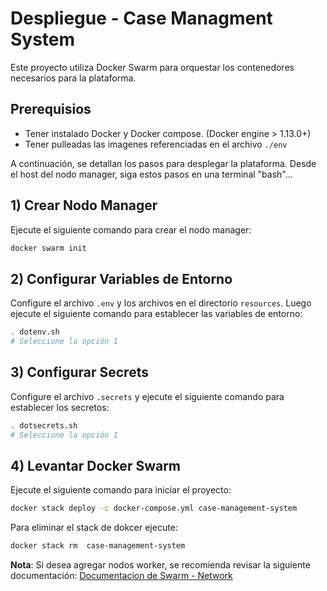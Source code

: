 # Despliegue - Case Managment System
Este proyecto utiliza Docker Swarm para orquestar los contenedores necesarios para la plataforma.


## Prerequisios
- Tener instalado Docker y Docker compose. (Docker engine > 1.13.0+)
- Tener pulleadas las imagenes referenciadas en el archivo `./env`


A continuación, se detallan los pasos para desplegar la plataforma. Desde el host del nodo manager, siga estos pasos en una terminal "bash"...

## 1) Crear Nodo Manager
Ejecute el siguiente comando para crear el nodo manager:
```bash
docker swarm init
```

## 2) Configurar Variables de Entorno
Configure el archivo `.env` y los archivos en el directorio `resources`. Luego ejecute el siguiente comando para establecer las variables de entorno:
```bash
. dotenv.sh
# Seleccione la opción 1
```

## 3) Configurar Secrets
Configure el archivo `.secrets` y ejecute el siguiente comando para establecer los secretos:
```bash
. dotsecrets.sh
# Seleccione la opción 1
```

## 4) Levantar Docker Swarm
Ejecute el siguiente comando para iniciar el proyecto:
```bash
docker stack deploy -c docker-compose.yml case-management-system
```
Para eliminar el stack de dokcer ejecute:
```bash
docker stack rm  case-management-system
```

**Nota**: Si desea agregar nodos worker, se recomienda revisar la siguiente documentación:
[Documentacion de Swarm - Network](https://docs.docker.com/engine/swarm/networking/)
